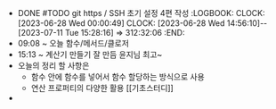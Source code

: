 - DONE #TODO git https / SSH 초기 설정 4편 작성
  :LOGBOOK:
  CLOCK: [2023-06-28 Wed 00:00:49]
  CLOCK: [2023-06-28 Wed 14:56:10]--[2023-07-11 Tue 15:28:16] =>  312:32:06
  :END:
- 09:08 ~ 오늘 함수/메서드/클로저
- 15:13 ~ 계산기 만들기 잘 만듬 윤지님 최고~
- 오늘의 정리 할 사항은
	- 함수 안에 함수를 넣어서 함수 할당하는 방식으로 사용
	- 연산 프로퍼티의 다양한 활용 [[기초스터디]]
-